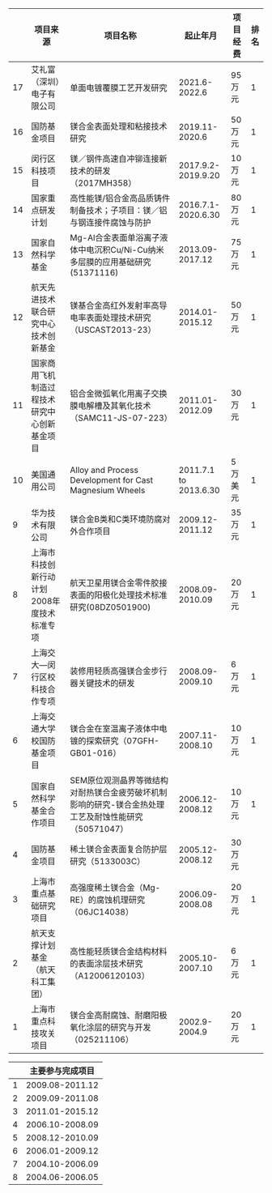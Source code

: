|    | 项目来源                 | 项目名称                                                    | 起止年月                       | 项目经费       | 排名 |
| -- | ----------------------- | --------------------------------------------------------- | ----------------------------- | ------------- | -- |
| 17 | 艾礼富（深圳）电子有限公司  | 单面电镀覆膜工艺开发研究                                       | 2021.6- 2022.6                | 95万元        | 1  |
| 16 | 国防基金项目              | 镁合金表面处理和粘接技术研究                                   | 2019.11-2020.6                | 50万元         | 1  |
| 15 | 闵行区科技项目            | 镁／钢件高速自冲铆连接新技术的研发（2017MH358）                  | 2017.9.2-2019.9.20            | 10万元        | 1  |
| 14 | 国家重点研发计划          | 高性能镁/铝合金高品质铸件制备技术；子项目：镁／铝与钢连接件腐蚀与防护 | 2016.7.1-2020.6.30             | 80万元        | 1  |
| 13 | 国家自然科学基金          | Mg-Al合金表面单浴离子液体中电沉积Cu/Ni-Cu纳米多层膜的应用基础研究(51371116)     | 2013.09-2017.12   | 75万元        | 1  |
| 12 | 航天先进技术联合研究中心技术创新基金 | 镁基合金高红外发射率高导电率表面处理技术研究（USCAST2013-23）           | 2014.01-2015.12   | 50万元        | 1  |
| 11 | 国家商用飞机制造过程技术研究中心创新基金项目 | 铝合金微弧氧化用离子交换膜电解槽及其氧化技术（SAMC11-JS-07-223）  | 2011.01-2012.09  | 30万元        | 1  |
| 10 | 美国通用公司              | Alloy and Process Development for Cast Magnesium Wheels   | 2011.7.1 to 2013.6.30         | 5万美元        | 1  |
| 9  | 华为技术有限公司          | 镁合金B类和C类环境防腐对外合作项目                              | 2009.12-2011.12               | 35万元         | 1  |
| 8  | 上海市科技创新行动计划2008年度技术标准专项 | 航天卫星用镁合金零件胶接表面的阳极化处理技术标准研究(08DZ0501900)   | 2008.09-2010.09 | 20万元         | 1  |
| 7  | 上海交大—闵行区校科技合作专项 | 装修用轻质高强镁合金步行器关键技术的研发                       | 2008.09-2009.10               | 6万元          | 1  |
| 6  | 上海交通大学校国防基金项目  | 镁合金在室温离子液体中电镀的探索研究（07GFH-GB01-016）           | 2007.11-2008.10               | 10万元         | 1  |
| 5  | 国家自然科学基金合作项目    | SEM原位观测晶界等微结构对耐热镁合金疲劳破坏机制影响的研究\-镁合金热处理工艺及耐蚀性能研究（50571047）| 2006.12-2008.12  | 10万元 | 1  |
| 4  | 国防基金项目             | 稀土镁合金表面复合防护层研究（5133003C）                       | 2005.12-2008.12                | 30万元         |    |
| 3  | 上海市重点基础研究项目     | 高强度稀土镁合金（Mg-RE）的腐蚀机理研究（06JC14038）            | 2006.09-2008.08                | 20万元         | 1  |
| 2  | 航天支撑计划基金（航天科工集团） | 高性能轻质镁合金结构材料的表面涂层技术研究（A12006120103） | 2005.10-2007.10                  | 6万元         | 1  |
| 1  | 上海市重点科技攻关项目     | 镁合金高耐腐蚀、耐磨阳极氧化涂层的研究与开发（025211106）         | 2002.9-2004.9                 | 20万元         | 1  |

|   | **主要参与完成项目**    |
| - | --------------- |
| 1 | 2009.08-2011.12 | 镁合金发动机关键材料及系统集成 | 国家高新技术研究计划(863计划) | 907万元 | 主要参与完成 **(****排名****:6/17****人****)** |
| 2 | 2009.09-2011.08 | 上海镁材料及应用工程技术研究中心 | 上海市科委 | 200万元 | 主要参与完成 **(****排名****:8/16****人****)** |
| 3 | 2011.01-2015.12 | 新型高强度耐热镁合金研究 | 国防基金项目 | 200万元 | 主要参与 **(****排名****:10/18****人****)** |
| 4 | 2006.10-2008.09 | 镁合金的表面形变强化研究 | 上海市科委 | 20万元 | 主要参与完成 **(****排名****:3/7****人****)** |
| 5 | 2008.12-2010.09 | 镁合金在新能源汽车中的应用及制造工艺开发 | 上海汽车工业科技发展基金会 | 40万元 | 主要参与完成 **(****排名****:8/17****人****)** |
| 6 | 2006.01-2009.12 | 高强度稀土镁合金及其精密成型 | 国防科学技术工业委员会 | 240万元 | 主要参与完成 **(****排名****:4/13****人****)** |
| 7 | 2004.10-2006.09 | 高强度镁合金及其汽车典型零件积压铸造成型技术研究 | 上海市科委 | 500万元 | 主要参与完成 **(****排名****:6/10****人****)** |
| 8 | 2004.06-2006.05 | 高强高韧铸造镁合金及其汽车零部件成型技术员研究 | 国际科技合作重点项目 | 624万元 | 主要参与完成 **(****排名****:5/9****人****)** |